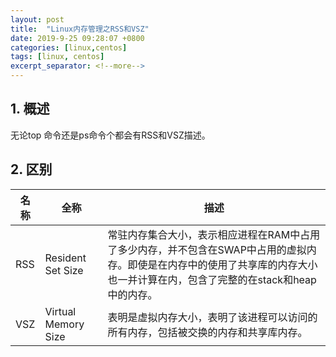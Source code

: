 ```yaml
---
layout: post
title:  "Linux内存管理之RSS和VSZ"
date: 2019-9-25 09:28:07 +0800
categories: [linux,centos]
tags: [linux, centos]
excerpt_separator: <!--more-->
---
```


## 1. 概述

无论top 命令还是ps命令个都会有RSS和VSZ描述。 

## 2. 区别

| 名称 | 全称                | 描述 |
|------|---------------------|------|
| RSS  | Resident Set Size   |常驻内存集合大小，表示相应进程在RAM中占用了多少内存，并不包含在SWAP中占用的虚拟内存。即使是在内存中的使用了共享库的内存大小也一并计算在内，包含了完整的在stack和heap中的内存。|
| VSZ  | Virtual Memory Size |表明是虚拟内存大小，表明了该进程可以访问的所有内存，包括被交换的内存和共享库内存。|